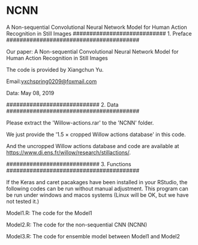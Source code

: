 # NCNN
A Non-sequential Convolutional Neural Network Model for Human Action Recognition in Still Images
############################ 1. Preface ########################################

Our paper: A Non-sequential Convolutional Neural Network Model for Human Action Recognition in Still Images

The code is provided by Xiangchun Yu.

Email:yxchspring0209@foxmail.com

Data: May 08, 2019

############################ 2. Data ########################################

Please extract the 'Willow-actions.rar' to the 'NCNN' folder.

We just provide the '1.5 × cropped Willow actions database' in this code.

And the uncropped Willow actions database and code are available at https://www.di.ens.fr/willow/research/stillactions/.

############################ 3. Functions ########################################

If the Keras and caret pacakages have been installed in your RStudio, the following codes can be run without manual adjustment. This program can be run under windows and macos systems (Linux will be OK, but we have not tested it.)

Model1.R: The code for the Model1

Model2.R: The code for the non-sequential CNN (NCNN)

Model3.R: The code for ensemble model between Model1 and Model2
